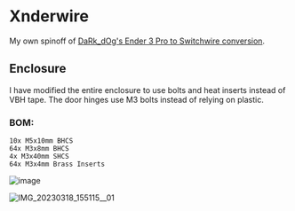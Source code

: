 # Xnderwire
My own spinoff of [DaRk_dOg's Ender 3 Pro to Switchwire conversion](https://github.com/boubounokefalos/Ender_SW). 

## Enclosure
I have modified the entire enclosure to use bolts and heat inserts instead of VBH tape. The door hinges use M3 bolts instead of relying on plastic. 

### BOM: 
  ```
  10x M5x10mm BHCS 
  64x M3x8mm BHCS 
  4x M3x40mm SHCS 
  64x M3x4mm Brass Inserts 
  ```

![image](https://user-images.githubusercontent.com/82473060/226141142-44fc6068-aa60-4b15-bbdb-47f5e17cdd5e.png)

![IMG_20230318_155115__01](https://user-images.githubusercontent.com/82473060/226141063-1fcef592-1a1d-4db8-ab13-c7184fd71a32.jpg)
